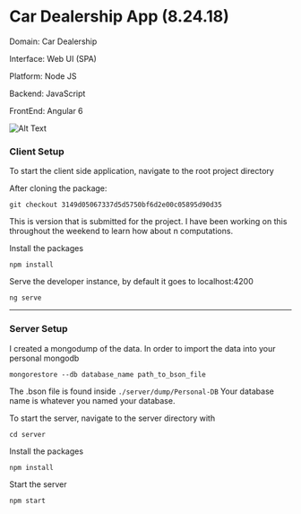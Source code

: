 # Car Dealership App (8.24.18)

Domain: Car Dealership

Interface: Web UI (SPA)

Platform: Node JS

Backend: JavaScript

FrontEnd: Angular 6

![Alt Text](https://i.imgur.com/ojlaWh4.gifv)



### Client Setup

To start the client side application, navigate to the root project directory

After cloning the package:

`git checkout 3149d05067337d5d5750bf6d2e00c05895d90d35`

This is version that is submitted for the project. I have been working on this throughout the weekend to learn how about n computations.

Install the packages

`npm install`

Serve the developer instance, by default it goes to localhost:4200

`ng serve`

----
### Server Setup

I created a mongodump of the data. In order to import the data into your personal mongodb

`mongorestore --db database_name path_to_bson_file`

The .bson file is found inside `./server/dump/Personal-DB`
Your database name is whatever you named your database.

To start the server, navigate to the server directory with

`cd server`

Install the packages

`npm install`

Start the server

`npm start`
